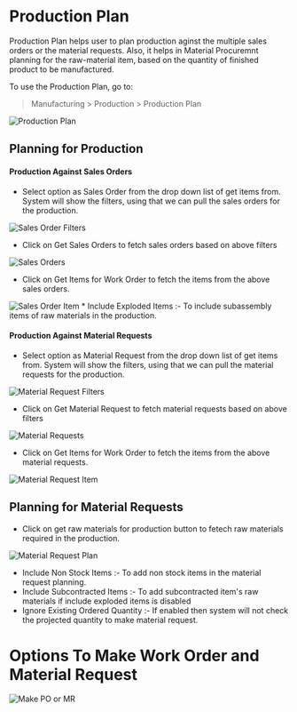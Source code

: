 <!-- add-breadcrumbs -->
# Production Plan

Production Plan helps user to plan production aginst the multiple sales orders or the material requests. Also, it helps in Material Procuremnt planning for the raw-material item, based on the quantity of finished product to be manufactured.

To use the Production Plan, go to:

> Manufacturing > Production > Production Plan

<img class="screenshot" alt="Production Plan" src="/docs/assets/img/manufacturing/production_plan.png">

## Planning for Production

#### Production Against Sales Orders

* Select option as Sales Order from the drop down list of get items from. System will show the filters, using that we can pull the sales orders for the production.

<img class="screenshot" alt="Sales Order Filters" src="/docs/assets/img/manufacturing/sales_order_filter.png">

* Click on Get Sales Orders to fetch sales orders based on above filters

<img class="screenshot" alt="Sales Orders" src="/docs/assets/img/manufacturing/sales_orders.png">

* Click on Get Items for Work Order to fetch the items from the above sales orders.

<img class="screenshot" alt="Sales Order Item" src="/docs/assets/img/manufacturing/sales_order_items.png">
	* Include Exploded Items :- To include subassembly items of raw materials in the production.

#### Production Against Material Requests

* Select option as Material Request from the drop down list of get items from. System will show the filters, using that we can pull the material requests for the production.

<img class="screenshot" alt="Material Request Filters" src="/docs/assets/img/manufacturing/material_request_filter.png">

* Click on Get Material Request to fetch material requests based on above filters

<img class="screenshot" alt="Material Requests" src="/docs/assets/img/manufacturing/material_requests.png">

* Click on Get Items for Work Order to fetch the items from the above material requests.

<img class="screenshot" alt="Material Request Item" src="/docs/assets/img/manufacturing/material_request_items.png">

## Planning for Material Requests
* Click on get raw materials for production button to fetech raw materials required in the production.

<img class="screenshot" alt="Material Request Plan" src="/docs/assets/img/manufacturing/material_request_plan.png">

  * Include Non Stock Items :- To add non stock items in the material request planning.
  * Include Subcontracted Items :- To add subcontracted item's raw materials if include exploded items is disabled
  * Ignore Existing Ordered Quantity :- If enabled then system will not check the projected quantity to make material request.

# Options To Make Work Order and Material Request

<img class="screenshot" alt="Make PO or MR" src="/docs/assets/img/manufacturing/make_po_mr.png">
